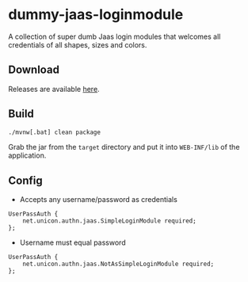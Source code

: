# dummy-jaas-loginmodule

A collection of super dumb Jaas login modules that welcomes all credentials of all shapes, sizes and colors. 

## Download

Releases are available [here](https://github.com/UniconLabs/dummy-jaas-loginmodule/releases).

## Build

```bash
./mvnw[.bat] clean package
```

Grab the jar from the `target` directory and put it into `WEB-INF/lib` of the application.

## Config

- Accepts any username/password as credentials

```
UserPassAuth {
    net.unicon.authn.jaas.SimpleLoginModule required;
};
```

- Username must equal password

```
UserPassAuth {
    net.unicon.authn.jaas.NotAsSimpleLoginModule required;
};
```

